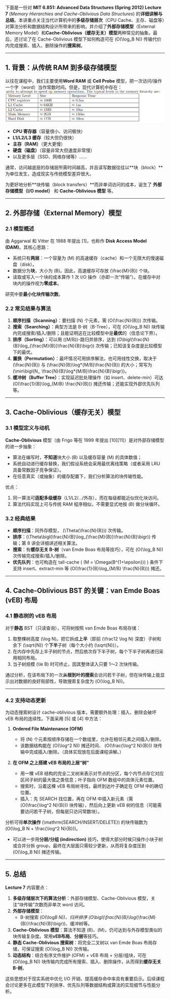 下面是一份对 **MIT 6.851: Advanced Data Structures (Spring 2012) Lecture 7** (_Memory Hierarchies and Cache-Oblivious Data Structures_) 的**详细讲解与总结**。本讲重点关注当代计算机中的**多级存储层次**（CPU Cache、主存、磁盘等）对算法分析和数据结构设计所带来的影响，并介绍了**外部存储模型**（External Memory Model）和**Cache-Oblivious（缓存无关）模型**两种常见的抽象。最后，还讨论了在 Cache-Oblivious 模型下如何构造可在 \(O(\log_B N)\) 传输代价内完成搜索、插入、删除操作的**搜索树**。

---

## 1. 背景：从传统 RAM 到多级存储模型

以往在课程中，我们主要使用**Word RAM** 或 **Cell Probe** 模型，把一次访问/操作一个字（word）当作常数时间。但是，现代计算机中存在：
![alt text](2f44098d5c662fb8b5f3e2f6fd6f3c80.png)

- **CPU 寄存器**（容量很小、访问极快）
- **L1/L2/L3 缓存**（较大但仍很快）
- **主存（RAM）**（更大更慢）
- **硬盘（磁盘）**（容量非常大但速度非常慢）
- 以及更多层（SSD、网络存储等）……

通常，访问越底层的存储层所需时间越高，并且读写数据往往以**块（block）**为单位发生，造成现实与传统模型差异很大。

为更好地分析**块传输（block transfers）**而非单词访问的成本，诞生了 **外部存储模型（I/O model）** 和 **Cache-Oblivious 模型** 等。

---

## 2. 外部存储（External Memory）模型

### 2.1 模型概述

由 Aggarwal 和 Vitter 在 1988 年提出 [1]，也称作 **Disk Access Model (DAM)**。其核心思路：

- 系统只有**两层**：一个容量为 \(M\) 的高速缓存（cache）和一个无限大的慢速磁盘（disk）。
- 数据分为**块**，大小为 \(B\)。因此，高速缓存可存放 \(\frac{M}{B}\) 个块。
- 读取或写入一个块的成本算作 1 次 I/O 操作（亦即一次“传输”）。在缓存中对块内的操作视为**零成本**。

研究中要**最小化块传输次数**。

### 2.2 常见结果与算法

1. **顺序扫描（Scanning）**：要扫描 \(N\) 个元素，需 \(O(\frac{N}{B})\) 次传输。
2. **搜索（Searching）**：典型方法是 B-树（B-Tree），可在 \(O(\log_B N)\) 块传输内完成搜索/插入/删除；且能证明这在比较模型中是**最优**的（信息论下界）。
3. **排序（Sorting）**：可以用 \((M/B)\)-路归并排序，达到 \(O\bigl(\frac{N}{B}\log\_{\frac{M}{B}}\frac{N}{B}\bigr)\) 次传输；已知该复杂度是比较模型下的最优。
4. **置换（Permutation）**：最坏情况可用排序解法，也可用线性交换，取决于 \(\frac{N}{B}\) 与 \(\frac{N}{B}\log*{M/B}\frac{N}{B}\) 的大小；常写为 \(\min\bigl\{N,\, \frac{N}{B}\log*{M/B}\frac{N}{B}\bigr\}\)。
5. **缓冲树（Buffer Tree）**：实现延迟批处理操作（如 insert、delete-min）可达 \(O(\frac{1}{B}\log\_{M/B} \frac{N}{B})\) 摊还传输；还能实现外部优先队列等。

---

## 3. Cache-Oblivious（缓存无关）模型

### 3.1 模型定义与动机

**Cache-Oblivious** 模型（由 Frigo 等在 1999 年提出 [10][11]）是对外部存储模型的进一步抽象：

- 算法在编写时，**不知道**块大小 \(B\) 以及缓存容量 \(M\) 的具体数值；
- 系统自动进行缓存替换，我们假设系统会采用最优离线策略（或者采用 LRU 具备常数因子竞争保证）。
- 在任意真实（或抽象）的缓存配置下，我们分析算法的块传输性能。

优点：

1. 同一算法可**适配多级缓存**（L1/L2/.../外存），而在每级都能近似优化块访问。
2. 算法代码实现上可与传统 RAM 程序相似，不需要显式地按 \(B\) 做分块循环。

### 3.2 经典结果

- **顺序扫描**：同外存模型， \(\Theta(\frac{N}{B})\) 次传输。
- **排序**：\(\Theta\bigl(\frac{N}{B}\log\_{\frac{M}{B}}\frac{N}{B}\bigr)\) 传输；第 8 讲会详细讲述相关算法。
- **搜索**：有**缓存无关 B-树**（van Emde Boas 布局等技巧），可在 \(O(\log_B N)\) 次传输完成搜索/插入/删除。
- **优先队列**：也可构造在 tall-cache ( \(M = \Omega(B^{1+\epsilon})\) ) 条件下支持 insert、extract-min 等 \(O(\frac{1}{B}\log\_{M/B} \frac{N}{B})\) 摊还。

---

## 4. Cache-Oblivious BST 的关键：van Emde Boas (vEB) 布局

### 4.1 静态树的 vEB 布局

对于**静态** BST（只读查询），可将树按照 van Emde Boas 布局存储：

1. 取整棵树高度 \(\log N\)。把它拆成**上半**（即前 \(\frac12 \log N\) 深度）子树和余下 \(\sqrt{N}\) 个**下半**子树（每个大小约 \(\sqrt{N}\)）。
2. 在内存中先存上半子树的节点，然后依次存下半子树，每个下半子树再递归采用相同布局。
3. 当子树规模 \(\le B\) 时可终止，因其整体读入只要 1～2 次块传输。

通过分析，在该布局下的一次**从根到叶的搜索**会访问若干子树，但在块传输上能显示出对数据的良好局部性，导致搜索复杂度为 \(O(\log_B N)\)。

---

### 4.2 支持动态更新

为动态搜索树设计 cache-oblivious 版本，需要额外处理：插入、删除会破坏 vEB 布局的连续性。下面采用 [5] 或 [4] 中方法：

1. **Ordered File Maintenance (OFM)**

   - 将 \(N\) 个元素按顺序存储在一个数组里，允许在相邻元素之间插入/删除。
   - 该数据结构能在 \(O(\log^2 N)\) 摊还时间、 \(O(\frac{\log^2 N}{B})\) 块传输中完成插入/删除。（具体实现放在后面课程讲解。）

2. **在 OFM 之上搭建 vEB 布局的上层“树”**
   - 用一棵 vEB 结构的完全二叉树来表示对节点的分区，每个内节点存它对应区间子树的最大值之类信息；叶子指向 OFM 数组中的具体元素位置。
   - 搜索时，沿着这棵 vEB 布局树寻找，最终到达叶子确定在 OFM 中的确切位置。
   - 插入：先 SEARCH 找位置，再在 OFM 中插入新元素（需 \(O(\frac{\log^2 N}{B})\) 块传输），然后向上更新 vEB 树的信息（可能需要访问若干子树，但每层只访问常数块）。

分析可得**单次操作** \(\mathrm{SEARCH/INSERT/DELETE}\) 的块传输数为 \(O(\log_B N + \frac{\log^2 N}{B})\)。

- 可以进一步用**分层/分组 (indirection)** 技巧，使得大部分时候只操作小块子树或合并分拆 group，最终在大层面只需较少更新，从而将复杂度压到 \(O(\log_B N)\) 摊还传输。

---

## 5. 总结

**Lecture 7** 内容要点：

1. **多级存储层次下的算法分析**：外部存储模型、Cache-Oblivious 模型，关注“块传输”次数而非单次 word 访问。
2. **外部存储模型**：
   - B-树搜索 \(O(\log*B N)\)、归并排序 \(O\bigl(\frac{N}{B}\log*{\frac{M}{B}}\frac{N}{B}\bigr)\)、缓冲树等。
3. **Cache-Oblivious 模型**：算法不知道 \(B\)、\(M\)，仍可达到与外存模型类似的块传输复杂度。常用**vEB布局**、**分层**等技巧。
4. **静态 Cache-Oblivious 搜索树**：将完全二叉树以 van Emde Boas 布局存储，可保证搜索 \(O(\log_B N)\) 次传输。
5. **动态结构**：结合有序文件维护 (OFM) + vEB 布局 + 分层/组块，可在 \(O(\log_B N)\) 块传输内完成所有搜索、插入、删除操作，从而得到**缓存无关 B-树**。

这些思想对于现实系统中优化 I/O 开销、提高缓存命中率具有重要启示。后续课程会讨论更多在此模型下的排序、优先队列等数据结构或算法的实现细节与性能分析。
